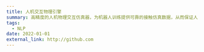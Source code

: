 ```yaml
---
title: 人机交互物理引擎
summary: 高精度的人机物理交互仿真器，为机器人训练提供可靠的接触仿真数据，从而保证人机物理交互过程中的安全性、舒适性。
tags:
  - NLP
date: 2022-01-01
external_link: http://github.com
---
```

